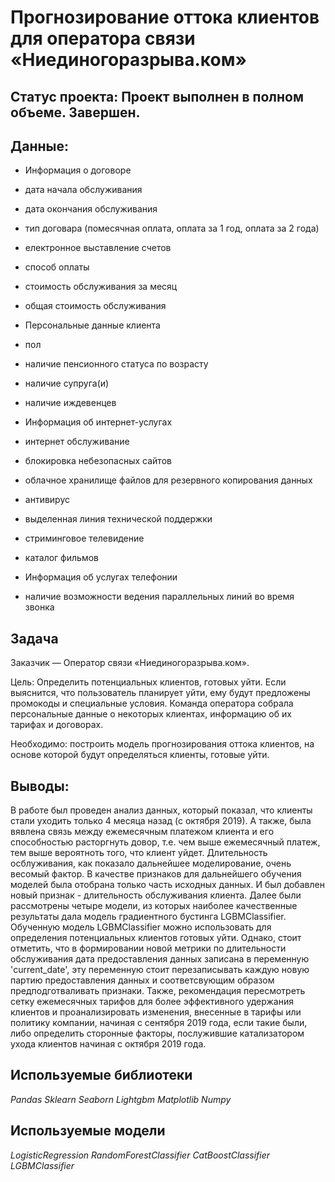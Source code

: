 # Прогнозирование оттока клиентов для оператора связи «Ниединогоразрыва.ком»

## Статус проекта: Проект выполнен в полном объеме. Завершен.

## Данные:

- Информация о договоре
 - дата начала обслуживания
 - дата окончания обслуживания
 - тип договара (помесячная оплата, оплата за 1 год, оплата за 2 года)
 - електронное выставление счетов
 - способ оплаты
 - стоимость обслуживания за месяц
 - общая стоимость обслуживания

- Персональные данные клиента
 - пол
 - наличие пенсионного статуса по возрасту
 - наличие супруга(и)
 - наличие иждевенцев

- Информация об интернет-услугах
 - интернет обслуживание
 - блокировка небезопасных сайтов
 - облачное хранилище файлов для резервного копирования данных
 - антивирус
 - выделенная линия технической поддержки
 - стриминговое телевидение
 - каталог фильмов

- Информация об услугах телефонии
 - наличие возможности ведения параллельных линий во время звонка

## Задача

Заказчик — Оператор связи «Ниединогоразрыва.ком».

Цель: Определить потенциальных клиентов, готовых уйти. Если выяснится, что пользователь планирует уйти, ему будут предложены промокоды и специальные условия. Команда оператора собрала персональные данные о некоторых клиентах, информацию об их тарифах и договорах.

Необходимо: построить модель прогнозирования оттока клиентов, на основе которой будут определяться клиенты, готовые уйти.

## Выводы: 
В работе был проведен анализ данных, который показал, что клиенты стали уходить только 4 месяца назад (с октября 2019). А также, была вявлена связь между ежемесячным платежом клиента и его способностью расторгнуть довор, т.е. чем выше ежемесячный платеж, тем выше вероятноть того, что клиент уйдет. Длительность осблуживания, как показало дальнейшее моделирование, очень весомый фактор.
В качестве признаков для дальнейшего обучения моделей была отобрана только часть исходных данных. И был добавлен новый признак - длительность обслуживания клиента.
Далее были рассмотрены четыре модели, из которых наиболее качественные результаты дала модель градиентного бустинга LGBMClassifier.
Обученную модель LGBMClassifier можно использовать для определения потенциальных клиентов готовых уйти. Однако, стоит отметить, что в формировании новой метрики по длительности обслуживания дата предоставления данных записана в переменную 'current_date', эту переменную стоит перезаписывать каждую новую партию предоставления данных и соответсвующим образом предподготваливать признаки.
Также, рекомендация пересмотреть сетку ежемесячных тарифов для более эффективного удержания клиентов и проанализировать изменения, внесенные в тарифы или политику компании, начиная с сентября 2019 года, если такие были, либо определить сторонные факторы, послужившие катализатором ухода клиентов начиная с октября 2019 года.

## Используемые библиотеки

*Pandas*
*Sklearn*
*Seaborn*
*Lightgbm*
*Matplotlib*
*Numpy*

## Используемые модели

*LogisticRegression*
*RandomForestClassifier*
*CatBoostClassifier*
*LGBMClassifier*